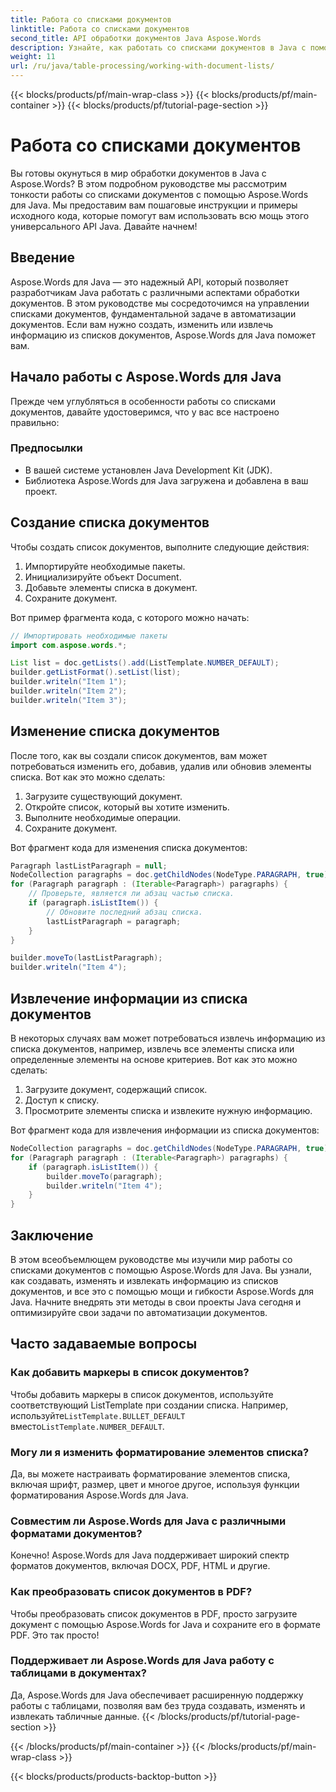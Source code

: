```yaml
---
title: Работа со списками документов
linktitle: Работа со списками документов
second_title: API обработки документов Java Aspose.Words
description: Узнайте, как работать со списками документов в Java с помощью Aspose.Words для Java. Это пошаговое руководство включает примеры исходного кода для эффективной обработки документов.
weight: 11
url: /ru/java/table-processing/working-with-document-lists/
---
```


{{< blocks/products/pf/main-wrap-class >}}
{{< blocks/products/pf/main-container >}}
{{< blocks/products/pf/tutorial-page-section >}}

# Работа со списками документов


Вы готовы окунуться в мир обработки документов в Java с Aspose.Words? В этом подробном руководстве мы рассмотрим тонкости работы со списками документов с помощью Aspose.Words для Java. Мы предоставим вам пошаговые инструкции и примеры исходного кода, которые помогут вам использовать всю мощь этого универсального API Java. Давайте начнем!

## Введение

Aspose.Words для Java — это надежный API, который позволяет разработчикам Java работать с различными аспектами обработки документов. В этом руководстве мы сосредоточимся на управлении списками документов, фундаментальной задаче в автоматизации документов. Если вам нужно создать, изменить или извлечь информацию из списков документов, Aspose.Words для Java поможет вам.

## Начало работы с Aspose.Words для Java

Прежде чем углубляться в особенности работы со списками документов, давайте удостоверимся, что у вас все настроено правильно:

### Предпосылки

- В вашей системе установлен Java Development Kit (JDK).
- Библиотека Aspose.Words для Java загружена и добавлена в ваш проект.

## Создание списка документов

Чтобы создать список документов, выполните следующие действия:

1. Импортируйте необходимые пакеты.
2. Инициализируйте объект Document.
3. Добавьте элементы списка в документ.
4. Сохраните документ.

Вот пример фрагмента кода, с которого можно начать:

```java
// Импортировать необходимые пакеты
import com.aspose.words.*;

List list = doc.getLists().add(ListTemplate.NUMBER_DEFAULT);
builder.getListFormat().setList(list);
builder.writeln("Item 1");
builder.writeln("Item 2");
builder.writeln("Item 3");
```

## Изменение списка документов

После того, как вы создали список документов, вам может потребоваться изменить его, добавив, удалив или обновив элементы списка. Вот как это можно сделать:

1. Загрузите существующий документ.
2. Откройте список, который вы хотите изменить.
3. Выполните необходимые операции.
4. Сохраните документ.

Вот фрагмент кода для изменения списка документов:

```java
Paragraph lastListParagraph = null;
NodeCollection paragraphs = doc.getChildNodes(NodeType.PARAGRAPH, true);
for (Paragraph paragraph : (Iterable<Paragraph>) paragraphs) {
    // Проверьте, является ли абзац частью списка.
    if (paragraph.isListItem()) {
        // Обновите последний абзац списка.
        lastListParagraph = paragraph;
    }
}

builder.moveTo(lastListParagraph);
builder.writeln("Item 4");
```

## Извлечение информации из списка документов

В некоторых случаях вам может потребоваться извлечь информацию из списка документов, например, извлечь все элементы списка или определенные элементы на основе критериев. Вот как это можно сделать:

1. Загрузите документ, содержащий список.
2. Доступ к списку.
3. Просмотрите элементы списка и извлеките нужную информацию.

Вот фрагмент кода для извлечения информации из списка документов:

```java
NodeCollection paragraphs = doc.getChildNodes(NodeType.PARAGRAPH, true);
for (Paragraph paragraph : (Iterable<Paragraph>) paragraphs) {
    if (paragraph.isListItem()) {
        builder.moveTo(paragraph);
        builder.writeln("Item 4");
    }
}
```

## Заключение

В этом всеобъемлющем руководстве мы изучили мир работы со списками документов с помощью Aspose.Words для Java. Вы узнали, как создавать, изменять и извлекать информацию из списков документов, и все это с помощью мощи и гибкости Aspose.Words для Java. Начните внедрять эти методы в свои проекты Java сегодня и оптимизируйте свои задачи по автоматизации документов.


## Часто задаваемые вопросы

### Как добавить маркеры в список документов?
 Чтобы добавить маркеры в список документов, используйте соответствующий ListTemplate при создании списка. Например, используйте`ListTemplate.BULLET_DEFAULT` вместо`ListTemplate.NUMBER_DEFAULT`.

### Могу ли я изменить форматирование элементов списка?
Да, вы можете настраивать форматирование элементов списка, включая шрифт, размер, цвет и многое другое, используя функции форматирования Aspose.Words для Java.

### Совместим ли Aspose.Words для Java с различными форматами документов?
Конечно! Aspose.Words для Java поддерживает широкий спектр форматов документов, включая DOCX, PDF, HTML и другие.

### Как преобразовать список документов в PDF?
Чтобы преобразовать список документов в PDF, просто загрузите документ с помощью Aspose.Words for Java и сохраните его в формате PDF. Это так просто!

### Поддерживает ли Aspose.Words для Java работу с таблицами в документах?
Да, Aspose.Words для Java обеспечивает расширенную поддержку работы с таблицами, позволяя вам без труда создавать, изменять и извлекать табличные данные.
{{< /blocks/products/pf/tutorial-page-section >}}

{{< /blocks/products/pf/main-container >}}
{{< /blocks/products/pf/main-wrap-class >}}

{{< blocks/products/products-backtop-button >}}
